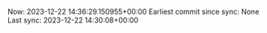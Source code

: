 Now: 2023-12-22 14:36:29.150955+00:00 Earliest commit since sync: None Last sync: 2023-12-22 14:30:08+00:00
